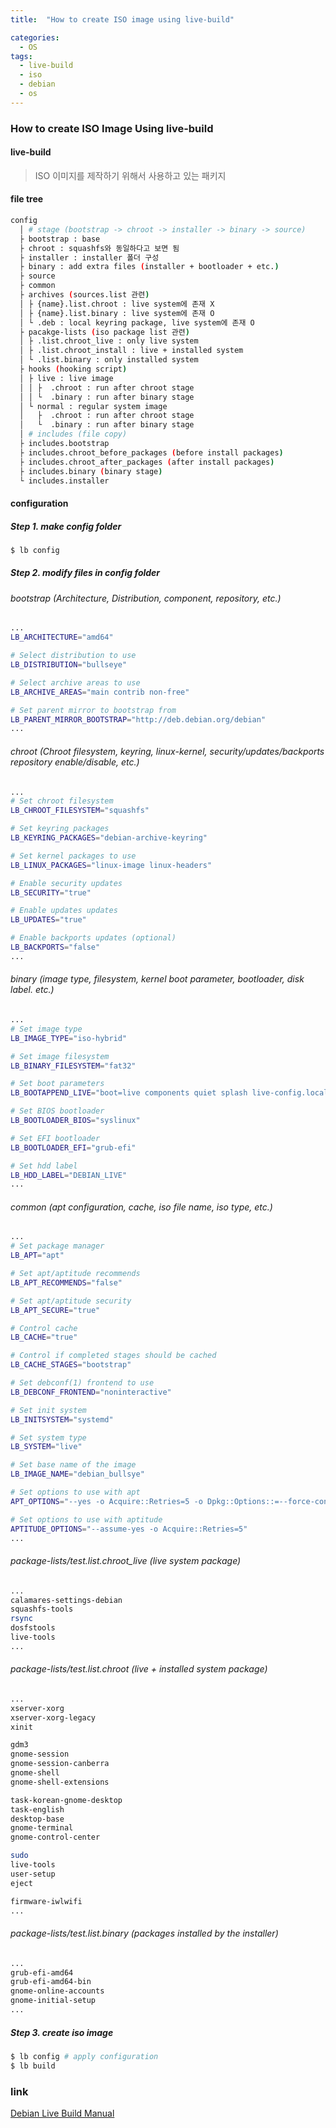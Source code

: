 ```yaml
---
title:  "How to create ISO image using live-build"

categories:
  - OS
tags:
  - live-build
  - iso
  - debian
  - os
---
```


### How to create ISO Image Using live-build

#### live-build

> ISO 이미지를 제작하기 위해서 사용하고 있는 패키지

#### file tree

```bash
config
  │ # stage (bootstrap -> chroot -> installer -> binary -> source)
  ├ bootstrap : base
  ├ chroot : squashfs와 동일하다고 보면 됨
  ├ installer : installer 폴더 구성
  ├ binary : add extra files (installer + bootloader + etc.)
  ├ source
  ├ common
  ├ archives (sources.list 관련)
  │ ├ {name}.list.chroot : live system에 존재 X
  │ ├ {name}.list.binary : live system에 존재 O
  │ └ .deb : local keyring package, live system에 존재 O
  ├ pacakge-lists (iso package list 관련)
  │ ├ .list.chroot_live : only live system
  │ ├ .list.chroot_install : live + installed system
  │ └ .list.binary : only installed system
  ├ hooks (hooking script)
  │ ├ live : live image 
  │ │ ├  .chroot : run after chroot stage
  │ │ └  .binary : run after binary stage
  │ └ normal : regular system image
  │   ├  .chroot : run after chroot stage
  │   └  .binary : run after binary stage
  │ # includes (file copy)
  ├ includes.bootstrap
  ├ includes.chroot_before_packages (before install packages)
  ├ includes.chroot_after_packages (after install packages)
  ├ includes.binary (binary stage)
  └ includes.installer
```

#### configuration

##### Step 1. make config folder

```bash
$ lb config
```

##### Step 2. modify files in config folder

###### bootstrap (Architecture, Distribution, component, repository, etc.)

```bash
...
LB_ARCHITECTURE="amd64"

# Select distribution to use
LB_DISTRIBUTION="bullseye"

# Select archive areas to use
LB_ARCHIVE_AREAS="main contrib non-free"

# Set parent mirror to bootstrap from
LB_PARENT_MIRROR_BOOTSTRAP="http://deb.debian.org/debian"
...
```

###### chroot (Chroot filesystem, keyring, linux-kernel, security/updates/backports repository enable/disable, etc.)

```bash
...
# Set chroot filesystem
LB_CHROOT_FILESYSTEM="squashfs"

# Set keyring packages
LB_KEYRING_PACKAGES="debian-archive-keyring"

# Set kernel packages to use
LB_LINUX_PACKAGES="linux-image linux-headers"

# Enable security updates
LB_SECURITY="true"

# Enable updates updates
LB_UPDATES="true"

# Enable backports updates (optional)
LB_BACKPORTS="false"
...
```

###### binary (image type, filesystem, kernel boot parameter, bootloader, disk label. etc.)

```bash
...
# Set image type
LB_IMAGE_TYPE="iso-hybrid"

# Set image filesystem
LB_BINARY_FILESYSTEM="fat32"

# Set boot parameters
LB_BOOTAPPEND_LIVE="boot=live components quiet splash live-config.locales=ko_KR.UTF-8 live-config.timezone=Asia/Seoul live-config.keyboard-layouts=kr"

# Set BIOS bootloader
LB_BOOTLOADER_BIOS="syslinux"

# Set EFI bootloader
LB_BOOTLOADER_EFI="grub-efi"

# Set hdd label
LB_HDD_LABEL="DEBIAN_LIVE"
...
```

###### common (apt configuration, cache, iso file name, iso type, etc.)

```bash
...
# Set package manager
LB_APT="apt"

# Set apt/aptitude recommends
LB_APT_RECOMMENDS="false"

# Set apt/aptitude security
LB_APT_SECURE="true"

# Control cache
LB_CACHE="true"

# Control if completed stages should be cached
LB_CACHE_STAGES="bootstrap"

# Set debconf(1) frontend to use
LB_DEBCONF_FRONTEND="noninteractive"

# Set init system
LB_INITSYSTEM="systemd"

# Set system type
LB_SYSTEM="live"

# Set base name of the image
LB_IMAGE_NAME="debian_bullsye"

# Set options to use with apt
APT_OPTIONS="--yes -o Acquire::Retries=5 -o Dpkg::Options::=--force-confdef"

# Set options to use with aptitude
APTITUDE_OPTIONS="--assume-yes -o Acquire::Retries=5"
...
```

###### package-lists/test.list.chroot_live (live system package)

```bash
...
calamares-settings-debian
squashfs-tools
rsync
dosfstools
live-tools
...
```

###### package-lists/test.list.chroot (live + installed system package)

```bash
...
xserver-xorg
xserver-xorg-legacy
xinit

gdm3
gnome-session
gnome-session-canberra
gnome-shell
gnome-shell-extensions

task-korean-gnome-desktop
task-english
desktop-base
gnome-terminal
gnome-control-center

sudo 
live-tools
user-setup
eject

firmware-iwlwifi
...
```

###### package-lists/test.list.binary (packages installed by the installer)

```bash
...
grub-efi-amd64
grub-efi-amd64-bin
gnome-online-accounts
gnome-initial-setup
...
```

##### Step 3. create iso image

```bash
$ lb config # apply configuration
$ lb build
```

### link

[Debian Live Build Manual](ttps://live-team.pages.debian.net/live-manual/html/live-manual/index.en.html)
